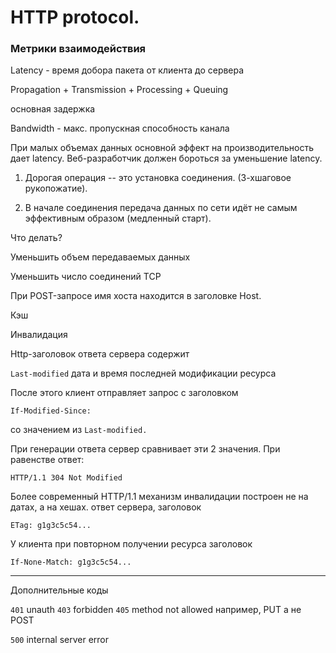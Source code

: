 # HTTP protocol.

### Метрики взаимодействия

Latency - время добора пакета от клиента до сервера

Propagation + Transmission + Processing + Queuing

основная задержка


Bandwidth - макс. пропускная способность канала


При малых объемах данных основной эффект на производительность дает latency. Веб-разработчик должен бороться за уменьшение latency.

1) Дорогая операция -- это установка соединения. (3-хшаговое рукопожатие).

2) В начале соединения передача данных по сети идёт не самым эффективным образом (медленный старт).

Что делать?

Уменьшить объем передаваемых данных

Уменьшить число соединений TCP

При POST-запросе имя хоста находится в заголовке Host.

Кэш

Инвалидация

Http-заголовок ответа сервера содержит 

`Last-modified` 
дата и время последней модификации ресурса

После этого клиент отправляет запрос с заголовком

`If-Modified-Since:` 

со значением из `Last-modified.`

При генерации ответа сервер сравнивает эти 2 значения. При равенстве ответ:

```
HTTP/1.1 304 Not Modified
```

Более современный HTTP/1.1 механизм инвалидации построен не на датах, а на хешах. ответ сервера, заголовок

`ETag: g1g3c5c54...`

У клиента при повторном получении ресурса
заголовок

`If-None-Match: g1g3c5c54...`

---

Дополнительные коды

`401` unauth
`403` forbidden
`405` method not allowed например, PUT а не POST

`500` internal server error

